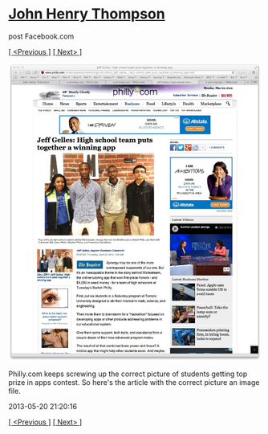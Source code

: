 # [John Henry Thompson](../README.md)
post Facebook.com

[[ <Previous ]](2013-07-03-2.md) [[ Next> ]](2013-05-07-1.md)

[![](../media/2013-05-20/Timeline-Photos-Philly-com-keeps-screwing-up-the-correct-picture.jpg)](../README.md)

Philly.com keeps screwing up the correct picture of students getting top prize in apps contest. So here's the article with the correct picture an image file.

2013-05-20 21:20:16

[[ <Previous ]](2013-07-03-2.md) [[ Next> ]](2013-05-07-1.md)